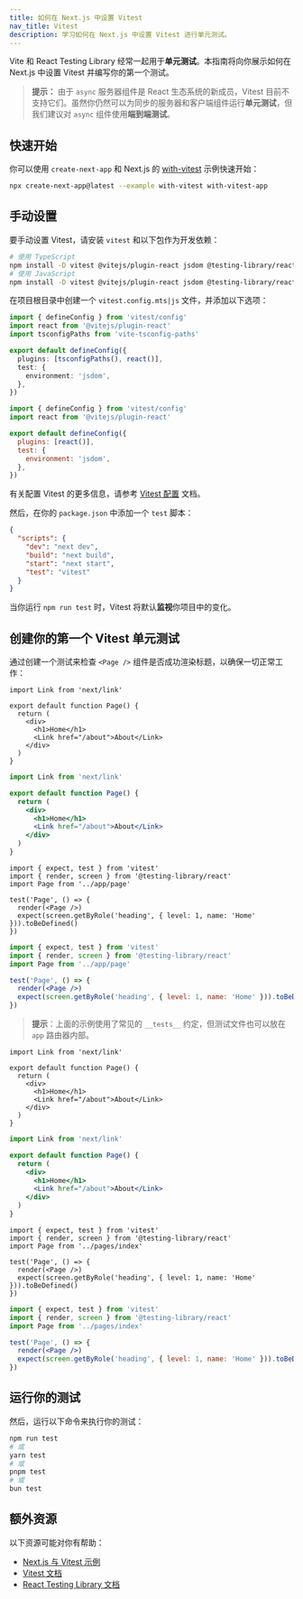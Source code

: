 ```yaml
---
title: 如何在 Next.js 中设置 Vitest
nav_title: Vitest
description: 学习如何在 Next.js 中设置 Vitest 进行单元测试。
---
```


Vite 和 React Testing Library 经常一起用于**单元测试**。本指南将向你展示如何在 Next.js 中设置 Vitest 并编写你的第一个测试。

> **提示：** 由于 `async` 服务器组件是 React 生态系统的新成员，Vitest 目前不支持它们。虽然你仍然可以为同步的服务器和客户端组件运行**单元测试**，但我们建议对 `async` 组件使用**端到端测试**。

## 快速开始

你可以使用 `create-next-app` 和 Next.js 的 [with-vitest](https://github.com/vercel/next.js/tree/canary/examples/with-vitest) 示例快速开始：

```bash filename="Terminal"
npx create-next-app@latest --example with-vitest with-vitest-app
```

## 手动设置

要手动设置 Vitest，请安装 `vitest` 和以下包作为开发依赖：

```bash filename="Terminal"
# 使用 TypeScript
npm install -D vitest @vitejs/plugin-react jsdom @testing-library/react @testing-library/dom vite-tsconfig-paths
# 使用 JavaScript
npm install -D vitest @vitejs/plugin-react jsdom @testing-library/react @testing-library/dom
```

在项目根目录中创建一个 `vitest.config.mts|js` 文件，并添加以下选项：

```ts filename="vitest.config.mts" switcher
import { defineConfig } from 'vitest/config'
import react from '@vitejs/plugin-react'
import tsconfigPaths from 'vite-tsconfig-paths'

export default defineConfig({
  plugins: [tsconfigPaths(), react()],
  test: {
    environment: 'jsdom',
  },
})
```

```js filename="vitest.config.js" switcher
import { defineConfig } from 'vitest/config'
import react from '@vitejs/plugin-react'

export default defineConfig({
  plugins: [react()],
  test: {
    environment: 'jsdom',
  },
})
```

有关配置 Vitest 的更多信息，请参考 [Vitest 配置](https://vitest.dev/config/#configuration) 文档。

然后，在你的 `package.json` 中添加一个 `test` 脚本：

```json filename="package.json"
{
  "scripts": {
    "dev": "next dev",
    "build": "next build",
    "start": "next start",
    "test": "vitest"
  }
}
```

当你运行 `npm run test` 时，Vitest 将默认**监视**你项目中的变化。

## 创建你的第一个 Vitest 单元测试

通过创建一个测试来检查 `<Page />` 组件是否成功渲染标题，以确保一切正常工作：

<AppOnly>

```tsx filename="app/page.tsx" switcher
import Link from 'next/link'

export default function Page() {
  return (
    <div>
      <h1>Home</h1>
      <Link href="/about">About</Link>
    </div>
  )
}
```

```jsx filename="app/page.jsx" switcher
import Link from 'next/link'

export default function Page() {
  return (
    <div>
      <h1>Home</h1>
      <Link href="/about">About</Link>
    </div>
  )
}
```

```tsx filename="__tests__/page.test.tsx" switcher
import { expect, test } from 'vitest'
import { render, screen } from '@testing-library/react'
import Page from '../app/page'

test('Page', () => {
  render(<Page />)
  expect(screen.getByRole('heading', { level: 1, name: 'Home' })).toBeDefined()
})
```

```jsx filename="__tests__/page.test.jsx" switcher
import { expect, test } from 'vitest'
import { render, screen } from '@testing-library/react'
import Page from '../app/page'

test('Page', () => {
  render(<Page />)
  expect(screen.getByRole('heading', { level: 1, name: 'Home' })).toBeDefined()
})
```

> **提示**：上面的示例使用了常见的 `__tests__` 约定，但测试文件也可以放在 `app` 路由器内部。

</AppOnly>

<PagesOnly>

```tsx filename="pages/index.tsx" switcher
import Link from 'next/link'

export default function Page() {
  return (
    <div>
      <h1>Home</h1>
      <Link href="/about">About</Link>
    </div>
  )
}
```

```jsx filename="pages/index.jsx" switcher
import Link from 'next/link'

export default function Page() {
  return (
    <div>
      <h1>Home</h1>
      <Link href="/about">About</Link>
    </div>
  )
}
```

```tsx filename="__tests__/index.test.tsx" switcher
import { expect, test } from 'vitest'
import { render, screen } from '@testing-library/react'
import Page from '../pages/index'

test('Page', () => {
  render(<Page />)
  expect(screen.getByRole('heading', { level: 1, name: 'Home' })).toBeDefined()
})
```

```jsx filename="__tests__/index.test.jsx" switcher
import { expect, test } from 'vitest'
import { render, screen } from '@testing-library/react'
import Page from '../pages/index'

test('Page', () => {
  render(<Page />)
  expect(screen.getByRole('heading', { level: 1, name: 'Home' })).toBeDefined()
})
```

</PagesOnly>

## 运行你的测试

然后，运行以下命令来执行你的测试：

```bash filename="Terminal"
npm run test
# 或
yarn test
# 或
pnpm test
# 或
bun test
```

## 额外资源

以下资源可能对你有帮助：

- [Next.js 与 Vitest 示例](https://github.com/vercel/next.js/tree/canary/examples/with-vitest)
- [Vitest 文档](https://vitest.dev/guide/)
- [React Testing Library 文档](https://testing-library.com/docs/react-testing-library/intro/)
